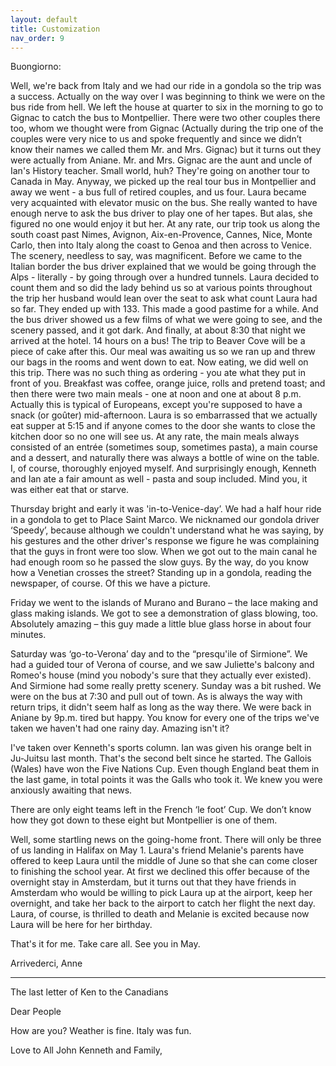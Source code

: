 ```yaml
---
layout: default
title: Customization
nav_order: 9
---
```


Buongiorno:

Well, we're back from Italy and we had our ride in a gondola so the trip was a success. Actually on
the way over I was beginning to think we were on the bus ride from hell. We left the house at
quarter to six in the morning to go to Gignac to catch the bus to Montpellier. There were two other
couples there too, whom we thought were from Gignac (Actually during the trip one of the couples
were very nice to us and spoke frequently and since we didn’t know their names we called them Mr.
and Mrs. Gignac) but it turns out they were actually from Aniane. Mr. and Mrs. Gignac are the aunt
and uncle of Ian's History teacher. Small world, huh? They're going on another tour to Canada in
May. Anyway, we picked up the real tour bus in Montpellier and away we went - a bus full of
retired couples, and us four. Laura became very acquainted with elevator music on the bus. She
really wanted to have enough nerve to ask the bus driver to play one of her tapes. But alas, she
figured no one would enjoy it but her. At any rate, our trip took us along the south coast past
Nimes, Avignon, Aix-en-Provence, Cannes, Nice, Monte Carlo, then into Italy along the coast to
Genoa and then across to Venice. The scenery, needless to say, was magnificent. Before we came to
the Italian border the bus driver explained that we would be going through the Alps - literally - by
going through over a hundred tunnels. Laura decided to count them and so did the lady behind us so
at various points throughout the trip her husband would lean over the seat to ask what count Laura
had so far. They ended up with 133. This made a good pastime for a while. And the bus driver
showed us a few films of what we were going to see, and the scenery passed, and it got dark. And
finally, at about 8:30 that night we arrived at the hotel. 14 hours on a bus! The trip to Beaver
Cove will be a piece of cake after this. Our meal was awaiting us so we ran up and threw our bags
in the rooms and went down to eat. Now eating, we did well on this trip. There was no such thing as
ordering - you ate what they put in front of you. Breakfast was coffee, orange juice, rolls and
pretend toast; and then there were two main meals - one at noon and one at about 8 p.m. Actually
this is typical of Europeans, except you're supposed to have a snack (or goûter) mid-afternoon.
Laura is so embarrassed that we actually eat supper at 5:15 and if anyone comes to the door she
wants to close the kitchen door so no one will see us. At any rate, the main meals always consisted
of an entrée (sometimes soup, sometimes pasta), a main course and a dessert, and naturally there
was always a bottle of wine on the table. I, of course, thoroughly enjoyed myself. And surprisingly
enough, Kenneth and Ian ate a fair amount as well - pasta and soup included. Mind you, it was
either eat that or starve.

Thursday bright and early it was 'in-to-Venice-day’. We had a half hour ride in a gondola to get
to Place Saint Marco. We nicknamed our gondola driver ‘Speedy’, because although we couldn't
understand what he was saying, by his gestures and the other driver's response we figure he was
complaining that the guys in front were too slow. When we got out to the main canal he had enough room so he passed the slow guys. By the way, do you know how a Venetian crosses the street? Standing up in a gondola, reading the newspaper, of course. Of this we have a picture.

 Friday we went to the islands of Murano and Burano – the lace making and glass making islands. We got to see a demonstration of glass blowing, too. Absolutely amazing – this guy made a little blue glass horse in about four minutes.

Saturday was ‘go-to-Verona’ day and to the “presqu'ile of Sirmione”. We had a guided tour of Verona of course, and we saw Juliette's balcony and Romeo's house (mind you nobody's sure that they actually ever existed). And Sirmione had some really pretty scenery.
Sunday was a bit rushed. We were on the bus at 7:30 and pull out of town. As is always the way with return trips, it didn't seem half as long as the way there. We were back in Aniane by 9p.m. tired but happy. You know for every one of the trips we've taken we haven't had one rainy day. Amazing isn't it?

I've taken over Kenneth's sports column. Ian was given his orange belt in Ju-Juitsu last month. That's the second belt since he started.
The Gallois (Wales) have won the Five Nations Cup. Even though England beat them in the last game, in total points it was the Galls who took it. We knew you were anxiously awaiting that news.

There are only eight teams left in the French ‘le foot’ Cup. We don’t know how they got down to these eight but Montpellier is one of them.

Well, some startling news on the going-home front. There will only be three of us landing in Halifax on May 1. Laura's friend Melanie's parents have offered to keep Laura until the middle of June so that she can come closer to finishing the school year. At first we declined this offer because of the overnight stay in Amsterdam, but it turns out that they have friends in Amsterdam who would be willing to pick Laura up at the airport, keep her overnight, and take her back to the airport to catch her flight the next day. Laura, of course, is thrilled to death and Melanie is excited because now Laura will be here for her birthday.

That's it for me. Take care all. See you in May.

Arrivederci,
Anne


____________________________________________________________________________________

The last letter of Ken to the Canadians

Dear People

How are you? Weather is fine. Italy was fun.

Love to All
John Kenneth and Family,


